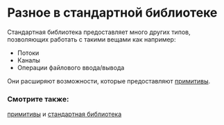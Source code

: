 # Разное в стандартной библиотеке

Стандартная библиотека предоставляет много других типов, позволяющих работать с такими вещами как например:

- Потоки
- Каналы
- Операции файлового ввода/вывода

Они расширяют возможности, которые предоставляют [примитивы](primitives.html).

### Смотрите также:

[примитивы](primitives.html) и [стандартная библиотека](https://doc.rust-lang.org/std/)
